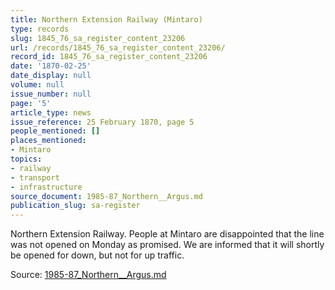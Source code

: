 ```yaml
---
title: Northern Extension Railway (Mintaro)
type: records
slug: 1845_76_sa_register_content_23206
url: /records/1845_76_sa_register_content_23206/
record_id: 1845_76_sa_register_content_23206
date: '1870-02-25'
date_display: null
volume: null
issue_number: null
page: '5'
article_type: news
issue_reference: 25 February 1870, page 5
people_mentioned: []
places_mentioned:
- Mintaro
topics:
- railway
- transport
- infrastructure
source_document: 1985-87_Northern__Argus.md
publication_slug: sa-register
---
```


Northern Extension Railway.  People at Mintaro are disappointed that the line was not opened on Monday as promised.  We are informed that it will shortly be opened for down, but not for up traffic.

Source: [1985-87_Northern__Argus.md](/downloads/markdown/1985-87_Northern__Argus.md)
